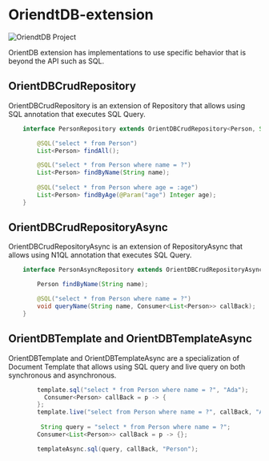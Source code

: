 # OriendtDB-extension

![OriendtDB Project](https://jnosql.github.io/jnosql-site/img/logos/orientdb.png)


OrientDB extension has implementations to use specific behavior that is beyond the API such as SQL.

## OrientDBCrudRepository

OrientDBCrudRepository is an extension of Repository that allows using SQL annotation that executes SQL Query.


```java
    interface PersonRepository extends OrientDBCrudRepository<Person, String> {

        @SQL("select * from Person")
        List<Person> findAll();

        @SQL("select * from Person where name = ?")
        List<Person> findByName(String name);
        
        @SQL("select * from Person where age = :age")
        List<Person> findByAge(@Param("age") Integer age);
    }
```

## OrientDBCrudRepositoryAsync

OrientDBCrudRepositoryAsync is an extension of RepositoryAsync that allows using N1QL annotation that executes SQL Query.


```java
    interface PersonAsyncRepository extends OrientDBCrudRepositoryAsync<Person, String> {

        Person findByName(String name);

        @SQL("select * from Person where name = ?")
        void queryName(String name, Consumer<List<Person>> callBack);
    }
```


## OrientDBTemplate and OrientDBTemplateAsync

OrientDBTemplate and OrientDBTemplateAsync are a specialization of Document Template that allows using SQL query and live query on both synchronous and asynchronous.

```java
        template.sql("select * from Person where name = ?", "Ada");
          Consumer<Person> callBack = p -> {
        };
        template.live("select from Person where name = ?", callBack, "Ada");
        
         String query = "select * from Person where name = ?";
        Consumer<List<Person>> callBack = p -> {};

        templateAsync.sql(query, callBack, "Person");

```
